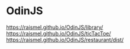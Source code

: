 # OdinJS

https://raismel.github.io/OdinJS/library/
https://raismel.github.io/OdinJS/ticTacToe/
https://raismel.github.io/OdinJS/restaurant/dist/
